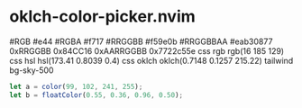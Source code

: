 # oklch-color-picker.nvim 

#RGB       #e44
#RGBA      #f717
#RRGGBB    #f59e0b
#RRGGBBAA  #eab30877
0xRRGGBB   0x84CC16
0xAARRGGBB 0x7722c55e
css rgb    rgb(16 185 129)
css hsl    hsl(173.41 0.8039 0.4)
css oklch  oklch(0.7148 0.1257 215.22)
tailwind   bg-sky-500

```js
let a = color(99, 102, 241, 255);
let b = floatColor(0.55, 0.36, 0.96, 0.50);
```

